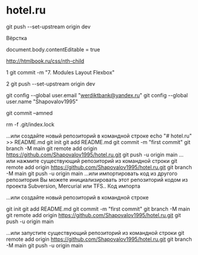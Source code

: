 # hotel.ru



git push --set-upstream origin dev


Вёрстка

document.body.contentEditable = true

http://htmlbook.ru/css/nth-child




1 git commit -m "7. Modules Layout Flexbox"

2 git push --set-upstream origin dev

git config --global user.email "werdiktbank@yandex.ru"
git config --global user.name "Shapovalov1995"




git commit –amned

rm -f .git/index.lock

…или создайте новый репозиторий в командной строке
echo "# hotel.ru" >> README.md
git init
git add README.md
git commit -m "first commit"
git branch -M main
git remote add origin https://github.com/Shapovalov1995/hotel.ru.git
git push -u origin main
…или нажмите существующий репозиторий из командной строки
git remote add origin https://github.com/Shapovalov1995/hotel.ru.git
git branch -M main
git push -u origin main
…или импортировать код из другого репозитория
Вы можете инициализировать этот репозиторий кодом из проекта Subversion, Mercurial или TFS..
Код импорта


...или создайте новый репозиторий в командной строке

git init
git add README.md
git commit -m "first commit"
git branch -M main
git remote add origin https://github.com/Shapovalov1995/hotel.ru.git
git push -u origin main


...или запустите существующий репозиторий из командной строки
git remote add origin https://github.com/Shapovalov1995/hotel.ru.git
git branch -M main
git push -u origin main
